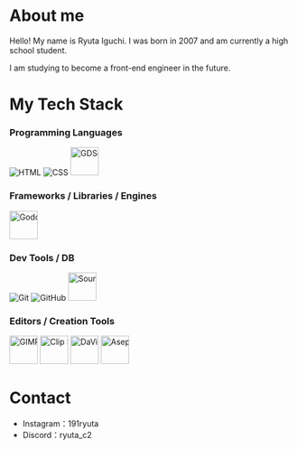 # About me
Hello! My name is Ryuta Iguchi.
I was born in 2007 and am currently a high school student.

I am studying to become a front-end engineer in the future.

# My Tech Stack

### Programming Languages
<div style="white-space:nowrap;">
  <img src="https://skillicons.dev/icons?i=html" title="HTML">
  <img src="https://skillicons.dev/icons?i=css" title="CSS">
  <img src="https://github.com/user-attachments/assets/4fd6b754-08b6-4207-9c56-b7379d942a79" width="50" title="GDScript">
</div>

### Frameworks / Libraries / Engines
<div style="white-space:nowrap;">
  <img src="https://github.com/user-attachments/assets/0ed2bae2-19c2-44b7-b606-f2ec908ebee5" width="50" title="Godot Game engine">
</div>

### Dev Tools / DB
<div style="white-space:nowrap;">
  <img src="https://skillicons.dev/icons?i=git" title="Git">
  <img src="https://skillicons.dev/icons?i=github" title="GitHub">
  <img src="https://github.com/user-attachments/assets/a9444119-8589-4844-aa22-795b438b79fb" width="50" title="Sourcetree">
</div>

### Editors / Creation Tools
<div style="white-space:nowrap;">
  <img src="https://github.com/user-attachments/assets/ce57df73-68f5-475b-a480-06e78589b591" width="50" title="GIMP">
  <img src="https://github.com/user-attachments/assets/7e2683e0-9a18-4a1e-a9ad-f1279ce1003c" width="50" title="Clip Studio Paint">
  <img src="https://github.com/user-attachments/assets/2f0370b5-df7e-49bb-99f8-f5df1213bea4" width="50" title="DaVinci Resolve">
  <img src="https://github.com/user-attachments/assets/c498e855-1b91-4e90-95a9-d8aa96168e6c" width="50" title="Aseprite">
</div>

# Contact
- Instagram：191ryuta
- Discord：ryuta_c2
